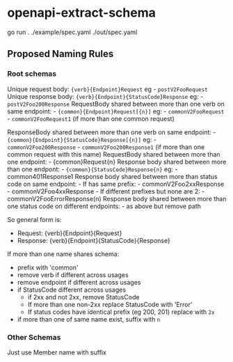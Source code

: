 # openapi-extract-schema

go run . ./example/spec.yaml ./out/spec.yaml


## Proposed Naming Rules

### Root schemas

Unique request body: `{verb}{Endpoint}Request` eg 
    - `postV2FooRequest`
Unique response body: `{verb}{Endpoint}{StatusCode}Response` eg:
    - `postV2Foo200Response`
RequestBody shared between more than one verb on same endpoint:
    - `{common}{Endpoint}Request[{n}]` eg:
      - `commonV2FooRequest`
      - `commonV2FooRequest1` (if more than one common request) 
  
ResponseBody shared between more than one verb on same endpoint:
    -  `{common}{Endpoint}{StatusCode}Response[{n}]` eg:
       - `commonV2Foo200Response`
       - `commonV2Foo200Response1` (if more than one common request with this name) 
RequestBody shared between more than one endpoint:
    - {common}Request{n}
Response body shared between more than one endpont:
    - `{common}{StatusCode}Response{n}` eg:
      - common401Response1
Response body shared between more than status code on same endpoint:
    - If has same prefix:
        - commonV2Foo2xxResponse
        - commonV2Foo4xxResponse
    - If different prefixes but none are 2:
      - commonV2FooErrorResponse(n)
Response body shared between more than one status code on different endpoints:
    - as above but remove path


So general form is:

- Request: {verb}{Endpoint}{Request}
- Response: {verb}{Endpoint}{StatusCode}{Response}

If more than one name shares schema:
- prefix with 'common'
- remove verb if different across usages
- remove endpoint if different across usages
- if StatusCode different across usages
  - if 2xx and not 2xx, remove StatusCode
  - If more than one non-2xx replace StatusCode with 'Error'
  - If status codes have identical prefix (eg 200, 201) replace with `2x`
- if more than one of same name exist, suffix with `n`

### Other Schemas
Just use Member name with suffix
